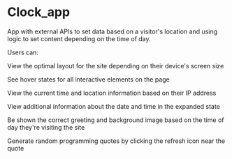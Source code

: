 # Clock_app
App with external APIs to set data based on a visitor's location and using logic to set content depending on the time of day.


Users can:

View the optimal layout for the site depending on their device's screen size

See hover states for all interactive elements on the page

View the current time and location information based on their IP address

View additional information about the date and time in the expanded state

Be shown the correct greeting and background image based on the time of day they're visiting the site

Generate random programming quotes by clicking the refresh icon near the quote
